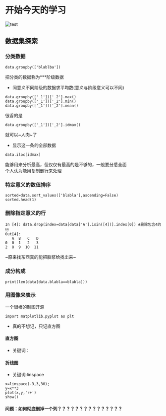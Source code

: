 # 开始今天的学习
![test](https://i0.hdslb.com/bfs/article/ebc51b2b6ea2b8cfd5a40edddbdbd8b5e1c95fc5.png@942w_531h_progressive.webp)
## 数据集探索
### 分类数据
```
data.groupby(['blablba'])
```
把分类的数据称为***阶级数据
* 同意义不同阶级的数据求平均数(意义与阶级意义可以不同)
```
data.groupby(['_1'])['_2'].max()
data.groupby(['_1'])['_2'].min()
data.groupby(['_1'])['_2'].mean()
```
很香的是  
```
data.groupby(['_1'])['_2'].idmax()
```
就可以~人肉~了
* 显示这一条的全部数据
```
data.iloc[idmax]
```
能够用来分析最高，但仅仅有最高的是不够的，一般要分悉全面  
个人认为能用复制删行来处理  

### 特定意义的数值排序
```
sorted=data.sort_values(['blabla'],ascending=False)
sorted.head(1)
```
### 删除指定意义的行
```
In [4]: data.drop(index=data[data['A'].isin([4])].index[0]) #删除包含4的行
Out[4]: 
   A  B   C   D
0  0  1   2   3
2  8  9  10  11
```
~原来找东西真的能把脑浆给找出来~
### 成分构成
```
print(len(data[data.blabla==blabla]))
```
### 用图像来表示
一个很棒的制图开源  
```
import matplotlib.pyplot as plt
```
* 真的不想记，只记直方图
#### 直方图
* 关键词：


#### 折线图
* 关键词:linspace
```
x=linspace(-3,3,30);
y=x**3
plot(x,y,'r+')
show()
```
#### 问题：如何彻底删掉一个列？？？？？？？？？？？？？？？